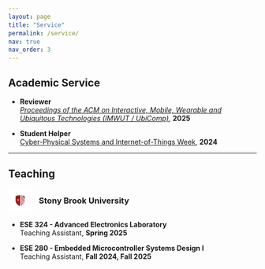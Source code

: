 ```yaml
---
layout: page
title: "Service"
permalink: /service/
nav: true
nav_order: 3
---
```


## Academic Service

- **Reviewer**  
  [*Proceedings of the ACM on Interactive, Mobile, Wearable and Ubiquitous Technologies (IMWUT / UbiComp)*](https://dl.acm.org/journal/imwut), **2025**

- **Student Helper**  
  [Cyber-Physical Systems and Internet-of-Things Week](https://cps-iot-week2024.ie.cuhk.edu.hk/), **2024**

---

## Teaching

<h3 style="display: flex; align-items: center; gap: 14px; margin-top: 1rem;">
  <img src="/assets/img/sbu_logo.svg" alt="SBU Logo" width="48" />
  Stony Brook University
</h3>

- **ESE 324 - Advanced Electronics Laboratory**  
  Teaching Assistant, **Spring 2025**

- **ESE 280 - Embedded Microcontroller Systems Design I**  
  Teaching Assistant, **Fall 2024, Fall 2025**